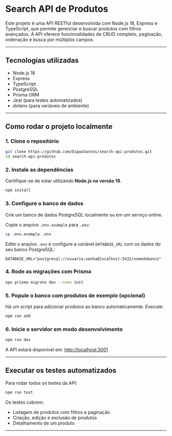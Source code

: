 # Search API de Produtos

Este projeto é uma API RESTful desenvolvida com Node.js 18, Express e TypeScript, que permite gerenciar e buscar produtos com filtros avançados. A API oferece funcionalidades de CRUD completo, paginação, ordenação e busca por múltiplos campos.

---

## Tecnologias utilizadas

- Node.js 18
- Express
- TypeScript
- PostgreSQL
- Prisma ORM
- Jest (para testes automatizados)
- dotenv (para variáveis de ambiente)

---

## Como rodar o projeto localmente

### 1. Clone o repositório

```bash
git clone https://github.com/DigaoSantos/search-api-produtos.git
cd search-api-produtos
```

### 2. Instale as dependências

Certifique-se de estar utilizando **Node.js na versão 18**.

```bash
npm install
```

### 3. Configure o banco de dados

Crie um banco de dados PostgreSQL localmente ou em um serviço online.

Copie o arquivo `.env.example` para `.env`:

```bash
cp .env.example .env
```

Edite o arquivo `.env` e configure a variável `DATABASE_URL` com os dados do seu banco PostgreSQL:

```env
DATABASE_URL="postgresql://usuario:senha@localhost:5432/nomedobanco"
```

### 4. Rode as migrações com Prisma

```bash
npx prisma migrate dev --name init
```

### 5. Popule o banco com produtos de exemplo (opcional)

Há um script para adicionar produtos ao banco automaticamente. Execute:

```bash
npm run add
```

### 6. Inicie o servidor em modo desenvolvimento

```bash
npm run dev
```

A API estará disponível em: [http://localhost:3001](http://localhost:3001)

---

## Executar os testes automatizados

Para rodar todos os testes da API:

```bash
npm run test
```

Os testes cobrem:

- Listagem de produtos com filtros e paginação
- Criação, edição e exclusão de produtos
- Detalhamento de um produto

---





